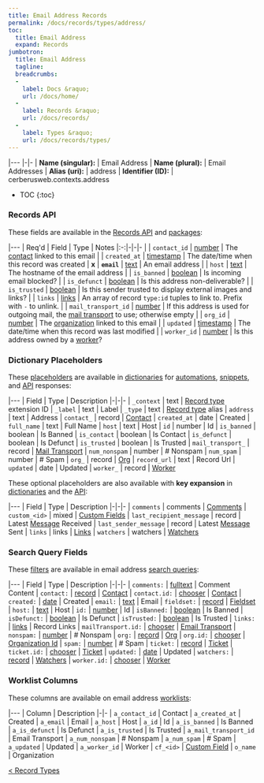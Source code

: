 ```yaml
---
title: Email Address Records
permalink: /docs/records/types/address/
toc:
  title: Email Address
  expand: Records
jumbotron:
  title: Email Address
  tagline: 
  breadcrumbs:
  -
    label: Docs &raquo;
    url: /docs/home/
  -
    label: Records &raquo;
    url: /docs/records/
  -
    label: Types &raquo;
    url: /docs/records/types/
---
```


|---
|-|-
| **Name (singular):** | Email Address
| **Name (plural):** | Email Addresses
| **Alias (uri):** | address
| **Identifier (ID):** | cerberusweb.contexts.address

* TOC
{:toc}

### Records API

These fields are available in the [Records API](/docs/api/endpoints/records/) and [packages](/docs/packages/):

|---
| Req'd | Field | Type | Notes
|:-:|-|-|-
|   | `contact_id` | [number](/docs/records/fields/types/number/) | The [contact](/docs/records/types/contact/) linked to this email 
|   | `created_at` | [timestamp](/docs/records/fields/types/timestamp/) | The date/time when this record was created 
| **x** | **`email`** | [text](/docs/records/fields/types/text/) | An email address 
|   | `host` | [text](/docs/records/fields/types/text/) | The hostname of the email address 
|   | `is_banned` | [boolean](/docs/records/fields/types/boolean/) | Is incoming email blocked? 
|   | `is_defunct` | [boolean](/docs/records/fields/types/boolean/) | Is this address non-deliverable? 
|   | `is_trusted` | [boolean](/docs/records/fields/types/boolean/) | Is this sender trusted to display external images and links? 
|   | `links` | [links](/docs/records/fields/types/links/) | An array of record `type:id` tuples to link to. Prefix with `-` to unlink. 
|   | `mail_transport_id` | [number](/docs/records/fields/types/number/) | If this address is used for outgoing mail, the [mail transport](/docs/records/types/mail_transport/) to use; otherwise empty 
|   | `org_id` | [number](/docs/records/fields/types/number/) | The [organization](/docs/records/types/org/) linked to this email 
|   | `updated` | [timestamp](/docs/records/fields/types/timestamp/) | The date/time when this record was last modified 
|   | `worker_id` | [number](/docs/records/fields/types/number/) | Is this address owned by a [worker](/docs/records/types/worker/)? 

### Dictionary Placeholders

These [placeholders](/docs/scripting/variables/#placeholders) are available in [dictionaries](/docs/guide/developers/dictionaries/) for [automations](/docs/automations/), [snippets](/docs/snippets/), and [API](/docs/api/) responses:

|---
| Field | Type | Description
|-|-|-
| `_context` | text | [Record type](/docs/records/types/) extension ID
| `_label` | text | Label
| `_type` | text | [Record type](/docs/records/types/) alias
| `address` | text | Address
| `contact_` | record | [Contact](/docs/records/types/contact/)
| `created_at` | date | Created
| `full_name` | text | Full Name
| `host` | text | Host
| `id` | number | Id
| `is_banned` | boolean | Is Banned
| `is_contact` | boolean | Is Contact
| `is_defunct` | boolean | Is Defunct
| `is_trusted` | boolean | Is Trusted
| `mail_transport_` | record | [Mail Transport](/docs/records/types/mail_transport/)
| `num_nonspam` | number | # Nonspam
| `num_spam` | number | # Spam
| `org_` | record | [Org](/docs/records/types/org/)
| `record_url` | text | Record Url
| `updated` | date | Updated
| `worker_` | record | [Worker](/docs/records/types/worker/)

These optional placeholders are also available with **key expansion** in [dictionaries](/docs/guide/developers/dictionaries/#key-expansion) and the [API](/docs/api/responses/#expanding-keys-in-api-requests):

|---
| Field | Type | Description
|-|-|-
| `comments` | comments | [Comments](/docs/guide/developers/dictionaries/#key-expansion)
| `custom_<id>` | mixed | [Custom Fields](/docs/guide/developers/dictionaries/#key-expansion)
| `last_recipient_message` | record | Latest [Message](/docs/records/types/message/) Received
| `last_sender_message` | record | Latest [Message](/docs/records/types/message/) Sent
| `links` | links | [Links](/docs/guide/developers/dictionaries/#key-expansion)
| `watchers` | watchers | [Watchers](/docs/guide/developers/dictionaries/#key-expansion)
	
### Search Query Fields

These [filters](/docs/search/#filters) are available in email address [search queries](/docs/search/):

|---
| Field | Type | Description
|-|-|-
| `comments:` | [fulltext](/docs/search/#fulltext) | Comment Content
| `contact:` | [record](/docs/search/#deep-search) | [Contact](/docs/records/types/contact/)
| `contact.id:` | [chooser](/docs/search/#choosers) | [Contact](/docs/records/types/contact/)
| `created:` | [date](/docs/search/#dates) | Created
| `email:` | [text](/docs/search/#text) | Email
| `fieldset:` | [record](/docs/search/#deep-search) | [Fieldset](/docs/records/types/custom_fieldset/)
| `host:` | [text](/docs/search/#text) | Host
| `id:` | [number](/docs/search/#numbers) | Id
| `isBanned:` | [boolean](/docs/search/#booleans) | Is Banned
| `isDefunct:` | [boolean](/docs/search/#booleans) | Is Defunct
| `isTrusted:` | [boolean](/docs/search/#booleans) | Is Trusted
| `links:` | [links](/docs/search/#links) | Record Links
| `mailTransport.id:` | [chooser](/docs/search/#choosers) | [Email Transport](/docs/records/types/mail_transport/)
| `nonspam:` | [number](/docs/search/#numbers) | # Nonspam
| `org:` | [record](/docs/search/#deep-search) | [Org](/docs/records/types/org/)
| `org.id:` | [chooser](/docs/search/#choosers) | [Organization Id](/docs/records/types/org/)
| `spam:` | [number](/docs/search/#numbers) | # Spam
| `ticket:` | [record](/docs/search/#deep-search) | [Ticket](/docs/records/types/ticket/)
| `ticket.id:` | [chooser](/docs/search/#choosers) | [Ticket](/docs/records/types/ticket/)
| `updated:` | [date](/docs/search/#dates) | Updated
| `watchers:` | [record](/docs/search/#deep-search) | [Watchers](/docs/records/types/worker/)
| `worker.id:` | [chooser](/docs/search/#choosers) | [Worker](/docs/records/types/worker/)
	
### Worklist Columns

These columns are available on email address [worklists](/docs/worklists/):

|---
| Column | Description
|-|-
| `a_contact_id` | Contact
| `a_created_at` | Created
| `a_email` | Email
| `a_host` | Host
| `a_id` | Id
| `a_is_banned` | Is Banned
| `a_is_defunct` | Is Defunct
| `a_is_trusted` | Is Trusted
| `a_mail_transport_id` | Email Transport
| `a_num_nonspam` | # Nonspam
| `a_num_spam` | # Spam
| `a_updated` | Updated
| `a_worker_id` | Worker
| `cf_<id>` | [Custom Field](/docs/records/types/custom_field/)
| `o_name` | Organization

<div class="section-nav">
	<div class="left">
		<a href="/docs/records/types/" class="prev">&lt; Record Types</a>
	</div>
	<div class="right align-right">
	</div>
</div>
<div class="clear"></div>